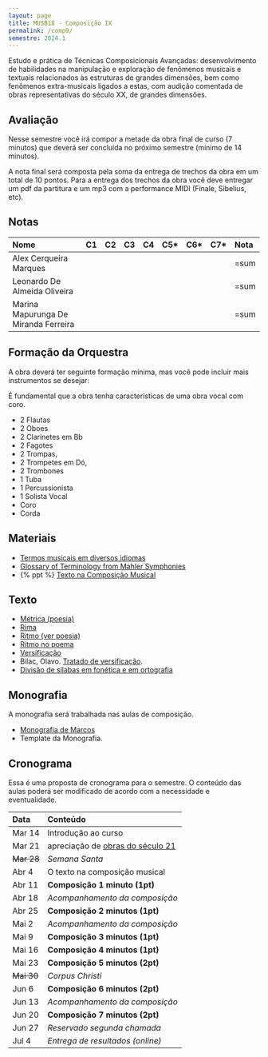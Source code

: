 ```yaml
---
layout: page
title: MUSB18 - Composição IX
permalink: /comp9/
semestre: 2024.1
---
```


Estudo e prática de Técnicas Composicionais Avançadas: desenvolvimento de
habilidades na manipulação e exploração de fenômenos musicais e textuais
relacionados às estruturas de grandes dimensões, bem como fenômenos
extra-musicais ligados a estas, com audição comentada de obras representativas
do século XX, de grandes dimensões.


## Avaliação

Nesse semestre você irá compor a metade da obra final de curso (7 minutos) que
deverá ser concluída no próximo semestre (mínimo de 14 minutos).

A nota final será composta pela soma da entrega de trechos da obra em um total
de 10 pontos. Para a entrega dos trechos da obra você deve entregar um pdf da
partitura e um mp3 com a performance MIDI (Finale, Sibelius, etc).

## Notas

| Nome                                 | C1 | C2 | C3 | C4 | C5* | C6* | C7* | Nota |
|:-------------------------------------|:---|:---|:---|:---|:----|:----|:----|:-----|
| Alex Cerqueira Marques               |    |    |    |    |     |     |     | =sum |
| Leonardo De Almeida Oliveira         |    |    |    |    |     |     |     | =sum |
| Marina Mapurunga De Miranda Ferreira |    |    |    |    |     |     |     | =sum |

## Formação da Orquestra

A obra deverá ter seguinte formação mínima, mas você pode incluir mais
instrumentos se desejar:

<p class="alert alert-warning">
É fundamental que a obra tenha características de uma obra vocal com coro.
</p>

- 2 Flautas
- 2 Oboes
- 2 Clarinetes em Bb
- 2 Fagotes
- 2 Trompas,
- 2 Trompetes em Dó,
- 2 Trombones
- 1 Tuba
- 1 Percussionista
- 1 Solista Vocal
- Coro
- Corda

## Materiais

- [Termos musicais em diversos idiomas](https://web.library.yale.edu/cataloging/music/instname)
- [Glossary of Terminology from Mahler Symphonies](https://www.orchestralibrary.com/reftables/mahler2gloss.html)
- {% ppt %} [Texto na Composição Musical](https://docs.pkroger.com/Texto%20na%20Composição%20Musical.pptx)


## Texto

- [Métrica (poesia)](http://pt.wikipedia.org/wiki/Métrica_(poesia))
- [Rima](http://pt.wikipedia.org/wiki/Rima)
- [Ritmo (ver poesia)](http://pt.wikipedia.org/wiki/Ritmo)
- [Ritmo no poema](http://pt.wikipedia.org/wiki/Ritmo_no_poema)
- [Versificação](http://pt.wikipedia.org/wiki/Versificação)
- Bilac, Olavo. [Tratado de versificação](https://digital.bbm.usp.br/handle/bbm/4711).
- [Divisão de sílabas em fonética e em ortografia](http://www.academia.org.br/artigos/divisao-de-silabas-em-fonetica-e-em-ortografia)


## Monografia

A monografia será trabalhada nas aulas de composição.

- [Monografia de Marcos][10]
- Template da Monografia.

[10]: https://nuvem.ufba.br/s/SXPpxVJ1c4iBDcf


## Cronograma

Essa é uma proposta de cronograma para o semestre. O conteúdo das aulas poderá
ser modificado de acordo com a necessidade e eventualidade.


| Data       | Conteúdo                               |
|:-----------|:---------------------------------------|
| Mar 14     | Introdução ao curso                    |
| Mar 21     | apreciação de [obras do século 21][31] |
| ~~Mar 28~~ | _Semana Santa_                         |
| Abr 4      | O texto na composição musical          |
| Abr 11     | **Composição 1 minuto (1pt)**          |
| Abr 18     | _Acompanhamento da composição_         |
| Abr 25     | **Composição 2 minutos (1pt)**         |
| Mai 2      | _Acompanhamento da composição_         |
| Mai 9      | **Composição 3 minutos (1pt)**         |
| Mai 16     | **Composição 4 minutos (1pt)**         |
| Mai 23     | **Composição 5 minutos (2pt)**         |
| ~~Mai 30~~ | _Corpus Christi_                       |
| Jun 6      | **Composição 6 minutos (2pt)**         |
| Jun 13     | _Acompanhamento da composição_         |
| Jun 20     | **Composição 7 minutos (2pt)**         |
| Jun 27     | _Reservado segunda chamada_            |
| Jul 4      | _Entrega de resultados (online)_       |


[31]: /sec21/

